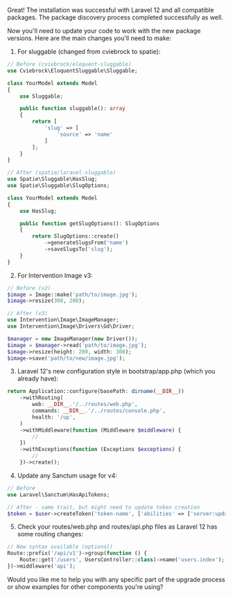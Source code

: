 Great! The installation was successful with Laravel 12 and all compatible packages. The package discovery process completed successfully as well.

Now you'll need to update your code to work with the new package versions. Here are the main changes you'll need to make:

1. For sluggable (changed from cviebrock to spatie):
```php
// Before (cviebrock/eloquent-sluggable)
use Cviebrock\EloquentSluggable\Sluggable;

class YourModel extends Model
{
    use Sluggable;

    public function sluggable(): array
    {
        return [
            'slug' => [
                'source' => 'name'
            ]
        ];
    }
}

// After (spatie/laravel-sluggable)
use Spatie\Sluggable\HasSlug;
use Spatie\Sluggable\SlugOptions;

class YourModel extends Model
{
    use HasSlug;

    public function getSlugOptions(): SlugOptions
    {
        return SlugOptions::create()
            ->generateSlugsFrom('name')
            ->saveSlugsTo('slug');
    }
}
```

2. For Intervention Image v3:
```php
// Before (v2)
$image = Image::make('path/to/image.jpg');
$image->resize(300, 200);

// After (v3)
use Intervention\Image\ImageManager;
use Intervention\Image\Drivers\Gd\Driver;

$manager = new ImageManager(new Driver());
$image = $manager->read('path/to/image.jpg');
$image->resize(height: 200, width: 300);
$image->save('path/to/new/image.jpg');
```

3. Laravel 12's new configuration style in bootstrap/app.php (which you already have):
```php
return Application::configure(basePath: dirname(__DIR__))
    ->withRouting(
        web: __DIR__.'/../routes/web.php',
        commands: __DIR__.'/../routes/console.php',
        health: '/up',
    )
    ->withMiddleware(function (Middleware $middleware) {
        //
    })
    ->withExceptions(function (Exceptions $exceptions) {
        //
    })->create();
```

4. Update any Sanctum usage for v4:
```php
// Before
use Laravel\Sanctum\HasApiTokens;

// After - same trait, but might need to update token creation
$token = $user->createToken('token-name', ['abilities' => ['server:update']]);
```

5. Check your routes/web.php and routes/api.php files as Laravel 12 has some routing changes:
```php
// New syntax available (optional)
Route::prefix('/api/v1')->group(function () {
    Route::get('/users', UsersController::class)->name('users.index');
})->middleware('api');
```

Would you like me to help you with any specific part of the upgrade process or show examples for other components you're using?
